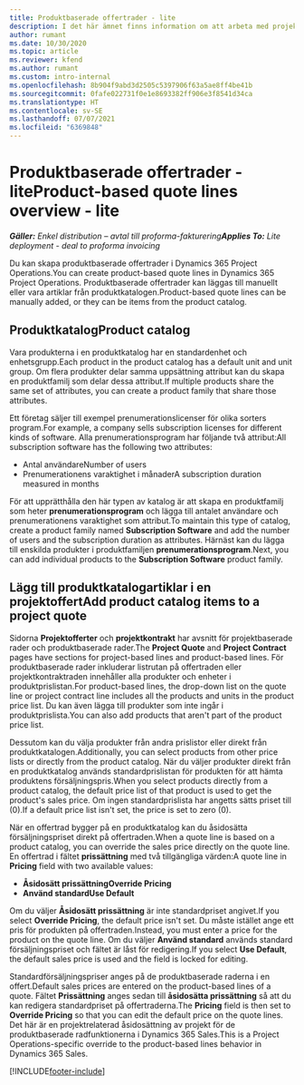 ```yaml
---
title: Produktbaserade offertrader - lite
description: I det här ämnet finns information om att arbeta med projektbaserade offertrader.
author: rumant
ms.date: 10/30/2020
ms.topic: article
ms.reviewer: kfend
ms.author: rumant
ms.custom: intro-internal
ms.openlocfilehash: 8b904f9abd3d2505c5397906f63a5ae8ff4be41b
ms.sourcegitcommit: 0fafe022731f0e1e8693382ff906e3f8541d34ca
ms.translationtype: HT
ms.contentlocale: sv-SE
ms.lasthandoff: 07/07/2021
ms.locfileid: "6369848"
---
```

# <a name="product-based-quote-lines-overview---lite"></a><span data-ttu-id="8bc18-103">Produktbaserade offertrader - lite</span><span class="sxs-lookup"><span data-stu-id="8bc18-103">Product-based quote lines overview - lite</span></span>

<span data-ttu-id="8bc18-104">_**Gäller:** Enkel distribution – avtal till proforma-fakturering_</span><span class="sxs-lookup"><span data-stu-id="8bc18-104">_**Applies To:** Lite deployment - deal to proforma invoicing_</span></span>

<span data-ttu-id="8bc18-105">Du kan skapa produktbaserade offertrader i Dynamics 365 Project Operations.</span><span class="sxs-lookup"><span data-stu-id="8bc18-105">You can create product-based quote lines in Dynamics 365 Project Operations.</span></span> <span data-ttu-id="8bc18-106">Produktbaserade offertrader kan läggas till manuellt eller vara artiklar från produktkatalogen.</span><span class="sxs-lookup"><span data-stu-id="8bc18-106">Product-based quote lines can be manually added, or they can be items from the product catalog.</span></span>

## <a name="product-catalog"></a><span data-ttu-id="8bc18-107">Produktkatalog</span><span class="sxs-lookup"><span data-stu-id="8bc18-107">Product catalog</span></span>

<span data-ttu-id="8bc18-108">Vara produkterna i en produktkatalog har en standardenhet och enhetsgrupp.</span><span class="sxs-lookup"><span data-stu-id="8bc18-108">Each product in the product catalog has a default unit and unit group.</span></span> <span data-ttu-id="8bc18-109">Om flera produkter delar samma uppsättning attribut kan du skapa en produktfamilj som delar dessa attribut.</span><span class="sxs-lookup"><span data-stu-id="8bc18-109">If multiple products share the same set of attributes, you can create a product family that share those attributes.</span></span> 

<span data-ttu-id="8bc18-110">Ett företag säljer till exempel prenumerationslicenser för olika sorters program.</span><span class="sxs-lookup"><span data-stu-id="8bc18-110">For example, a company sells subscription licenses for different kinds of software.</span></span> <span data-ttu-id="8bc18-111">Alla prenumerationsprogram har följande två attribut:</span><span class="sxs-lookup"><span data-stu-id="8bc18-111">All subscription software has the following two attributes:</span></span>

- <span data-ttu-id="8bc18-112">Antal användare</span><span class="sxs-lookup"><span data-stu-id="8bc18-112">Number of users</span></span>
- <span data-ttu-id="8bc18-113">Prenumerationens varaktighet i månader</span><span class="sxs-lookup"><span data-stu-id="8bc18-113">A subscription duration measured in months</span></span>

<span data-ttu-id="8bc18-114">För att upprätthålla den här typen av katalog är att skapa en produktfamilj som heter **prenumerationsprogram** och lägga till antalet användare och prenumerationens varaktighet som attribut.</span><span class="sxs-lookup"><span data-stu-id="8bc18-114">To maintain this type of catalog, create a product family named **Subscription Software** and add the number of users and the subscription duration as attributes.</span></span> <span data-ttu-id="8bc18-115">Härnäst kan du lägga till enskilda produkter i produktfamiljen **prenumerationsprogram**.</span><span class="sxs-lookup"><span data-stu-id="8bc18-115">Next, you can add individual products to the **Subscription Software** product family.</span></span>

## <a name="add-product-catalog-items-to-a-project-quote"></a><span data-ttu-id="8bc18-116">Lägg till produktkatalogartiklar i en projektoffert</span><span class="sxs-lookup"><span data-stu-id="8bc18-116">Add product catalog items to a project quote</span></span>

<span data-ttu-id="8bc18-117">Sidorna **Projektofferter** och **projektkontrakt** har avsnitt för projektbaserade rader och produktbaserade rader.</span><span class="sxs-lookup"><span data-stu-id="8bc18-117">The **Project Quote** and **Project Contract** pages have sections for project-based lines and product-based lines.</span></span> <span data-ttu-id="8bc18-118">För produktbaserade rader inkluderar listrutan på offertraden eller projektkontraktraden innehåller alla produkter och enheter i produktprislistan.</span><span class="sxs-lookup"><span data-stu-id="8bc18-118">For product-based lines, the drop-down list on the quote line or project contract line includes all the products and units in the product price list.</span></span> <span data-ttu-id="8bc18-119">Du kan även lägga till produkter som inte ingår i produktprislista.</span><span class="sxs-lookup"><span data-stu-id="8bc18-119">You can also add products that aren't part of the product price list.</span></span>

<span data-ttu-id="8bc18-120">Dessutom kan du välja produkter från andra prislistor eller direkt från produktkatalogen.</span><span class="sxs-lookup"><span data-stu-id="8bc18-120">Additionally, you can select products from other price lists or directly from the product catalog.</span></span> <span data-ttu-id="8bc18-121">När du väljer produkter direkt från en produktkatalog används standardprislistan för produkten för att hämta produktens försäljningspris.</span><span class="sxs-lookup"><span data-stu-id="8bc18-121">When you select products directly from a product catalog, the default price list of that product is used to get the product's sales price.</span></span> <span data-ttu-id="8bc18-122">Om ingen standardprislista har angetts sätts priset till (0).</span><span class="sxs-lookup"><span data-stu-id="8bc18-122">If a default price list isn't set, the price is set to zero (0).</span></span>

<span data-ttu-id="8bc18-123">När en offertrad bygger på en produktkatalog kan du åsidosätta försäljningspriset direkt på offertraden.</span><span class="sxs-lookup"><span data-stu-id="8bc18-123">When a quote line is based on a product catalog, you can override the sales price directly on the quote line.</span></span> <span data-ttu-id="8bc18-124">En offertrad i fältet **prissättning** med två tillgängliga värden:</span><span class="sxs-lookup"><span data-stu-id="8bc18-124">A quote line in **Pricing** field with two available values:</span></span>

- <span data-ttu-id="8bc18-125">**Åsidosätt prissättning**</span><span class="sxs-lookup"><span data-stu-id="8bc18-125">**Override Pricing**</span></span>
- <span data-ttu-id="8bc18-126">**Använd standard**</span><span class="sxs-lookup"><span data-stu-id="8bc18-126">**Use Default**</span></span>

<span data-ttu-id="8bc18-127">Om du väljer **Åsidosätt prissättning** är inte standardpriset angivet.</span><span class="sxs-lookup"><span data-stu-id="8bc18-127">If you select **Override Pricing**, the default price isn't set.</span></span> <span data-ttu-id="8bc18-128">Du måste istället ange ett pris för produkten på offertraden.</span><span class="sxs-lookup"><span data-stu-id="8bc18-128">Instead, you must enter a price for the product on the quote line.</span></span> <span data-ttu-id="8bc18-129">Om du väljer **Använd standard** används standard försäljningspriset och fältet är låst för redigering.</span><span class="sxs-lookup"><span data-stu-id="8bc18-129">If you select **Use Default**, the default sales price is used and the field is locked for editing.</span></span>

<span data-ttu-id="8bc18-130">Standardförsäljningspriser anges på de produktbaserade raderna i en offert.</span><span class="sxs-lookup"><span data-stu-id="8bc18-130">Default sales prices are entered on the product-based lines of a quote.</span></span> <span data-ttu-id="8bc18-131">Fältet **Prissättning** anges sedan till **åsidosätta prissättning** så att du kan redigera standardpriset på offertraderna.</span><span class="sxs-lookup"><span data-stu-id="8bc18-131">The **Pricing** field is then set to **Override Pricing** so that you can edit the default price on the quote lines.</span></span> <span data-ttu-id="8bc18-132">Det här är en projektrelaterad åsidosättning av projekt för de produktbaserade radfunktionerna i Dynamics 365 Sales.</span><span class="sxs-lookup"><span data-stu-id="8bc18-132">This is a Project Operations-specific override to the product-based lines behavior in Dynamics 365 Sales.</span></span>


[!INCLUDE[footer-include](../../includes/footer-banner.md)]